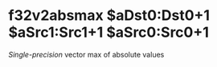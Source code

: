 # f32v2absmax $aDst0:Dst0+1 $aSrc1:Src1+1 $aSrc0:Src0+1

*Single-precision* vector max of absolute values
